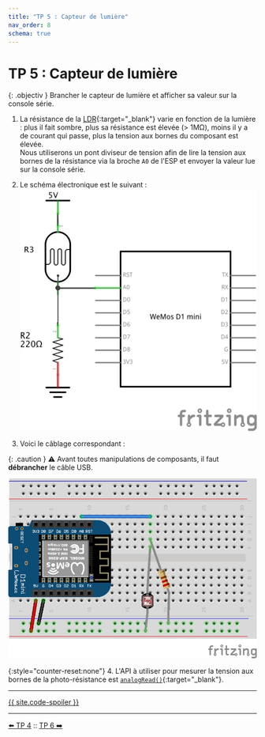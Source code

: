 ```yaml
---
title: "TP 5 : Capteur de lumière"
nav_order: 8
schema: true
---
```


# TP 5 : Capteur de lumière

{: .objectiv }
Brancher le capteur de lumière et afficher sa valeur sur la console série.

1. La résistance de la [LDR](https://en.wikipedia.org/wiki/Photoresistor){:target="_blank"} varie en fonction de la lumière : plus il fait sombre, plus sa résistance est élevée (> 1MΩ), moins il y a de courant qui passe, plus la tension aux bornes du composant est élevée. <br> Nous utiliserons un pont diviseur de tension afin de lire la tension aux bornes de la résistance via la broche `A0` de l'ESP et envoyer la valeur lue sur la console série.

2. Le schéma électronique est le suivant :
![schema](resources/tp5-schema.jpg)

3. Voici le câblage correspondant :

{: .caution }
⚠️ Avant toutes manipulations de composants, il faut **débrancher** le câble USB.

![montage](resources/tp5-montage.jpg)

{:style="counter-reset:none"}
4. L'API à utiliser pour mesurer la tension aux bornes de la photo-résistance est [`analogRead()`](https://www.arduino.cc/reference/en/language/functions/analog-io/analogread/){:target="_blank"}.

----
[{{ site.code-spoiler }}](tp5_code.md)

----
[⬅️ TP 4](tp4.md) :: [TP 6 ➡️](tp6.md)
